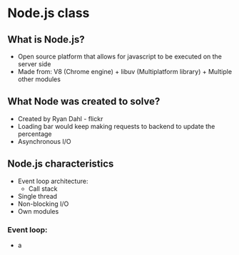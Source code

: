 # Node.js class  

## What is Node.js?  
- Open source platform that allows for javascript to be executed on the server side
- Made from: V8 (Chrome engine) + libuv (Multiplatform library) + Multiple other modules  

## What Node was created to solve?
- Created by Ryan Dahl - flickr
- Loading bar would keep making requests to backend to update the percentage
- Asynchronous I/O  

## Node.js characteristics
- Event loop architecture:
  - Call stack
- Single thread
- Non-blocking I/O
- Own modules

### Event loop:
- a
